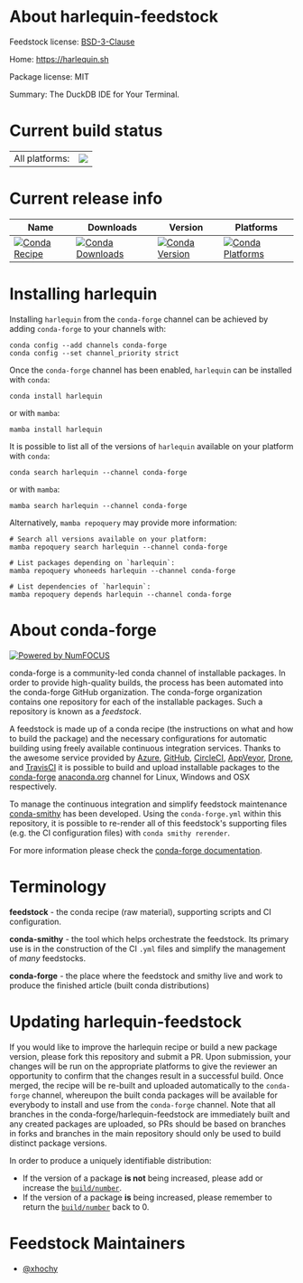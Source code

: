 About harlequin-feedstock
=========================

Feedstock license: [BSD-3-Clause](https://github.com/conda-forge/harlequin-feedstock/blob/main/LICENSE.txt)

Home: https://harlequin.sh

Package license: MIT

Summary: The DuckDB IDE for Your Terminal.

Current build status
====================


<table><tr><td>All platforms:</td>
    <td>
      <a href="https://dev.azure.com/conda-forge/feedstock-builds/_build/latest?definitionId=20412&branchName=main">
        <img src="https://dev.azure.com/conda-forge/feedstock-builds/_apis/build/status/harlequin-feedstock?branchName=main">
      </a>
    </td>
  </tr>
</table>

Current release info
====================

| Name | Downloads | Version | Platforms |
| --- | --- | --- | --- |
| [![Conda Recipe](https://img.shields.io/badge/recipe-harlequin-green.svg)](https://anaconda.org/conda-forge/harlequin) | [![Conda Downloads](https://img.shields.io/conda/dn/conda-forge/harlequin.svg)](https://anaconda.org/conda-forge/harlequin) | [![Conda Version](https://img.shields.io/conda/vn/conda-forge/harlequin.svg)](https://anaconda.org/conda-forge/harlequin) | [![Conda Platforms](https://img.shields.io/conda/pn/conda-forge/harlequin.svg)](https://anaconda.org/conda-forge/harlequin) |

Installing harlequin
====================

Installing `harlequin` from the `conda-forge` channel can be achieved by adding `conda-forge` to your channels with:

```
conda config --add channels conda-forge
conda config --set channel_priority strict
```

Once the `conda-forge` channel has been enabled, `harlequin` can be installed with `conda`:

```
conda install harlequin
```

or with `mamba`:

```
mamba install harlequin
```

It is possible to list all of the versions of `harlequin` available on your platform with `conda`:

```
conda search harlequin --channel conda-forge
```

or with `mamba`:

```
mamba search harlequin --channel conda-forge
```

Alternatively, `mamba repoquery` may provide more information:

```
# Search all versions available on your platform:
mamba repoquery search harlequin --channel conda-forge

# List packages depending on `harlequin`:
mamba repoquery whoneeds harlequin --channel conda-forge

# List dependencies of `harlequin`:
mamba repoquery depends harlequin --channel conda-forge
```


About conda-forge
=================

[![Powered by
NumFOCUS](https://img.shields.io/badge/powered%20by-NumFOCUS-orange.svg?style=flat&colorA=E1523D&colorB=007D8A)](https://numfocus.org)

conda-forge is a community-led conda channel of installable packages.
In order to provide high-quality builds, the process has been automated into the
conda-forge GitHub organization. The conda-forge organization contains one repository
for each of the installable packages. Such a repository is known as a *feedstock*.

A feedstock is made up of a conda recipe (the instructions on what and how to build
the package) and the necessary configurations for automatic building using freely
available continuous integration services. Thanks to the awesome service provided by
[Azure](https://azure.microsoft.com/en-us/services/devops/), [GitHub](https://github.com/),
[CircleCI](https://circleci.com/), [AppVeyor](https://www.appveyor.com/),
[Drone](https://cloud.drone.io/welcome), and [TravisCI](https://travis-ci.com/)
it is possible to build and upload installable packages to the
[conda-forge](https://anaconda.org/conda-forge) [anaconda.org](https://anaconda.org/)
channel for Linux, Windows and OSX respectively.

To manage the continuous integration and simplify feedstock maintenance
[conda-smithy](https://github.com/conda-forge/conda-smithy) has been developed.
Using the ``conda-forge.yml`` within this repository, it is possible to re-render all of
this feedstock's supporting files (e.g. the CI configuration files) with ``conda smithy rerender``.

For more information please check the [conda-forge documentation](https://conda-forge.org/docs/).

Terminology
===========

**feedstock** - the conda recipe (raw material), supporting scripts and CI configuration.

**conda-smithy** - the tool which helps orchestrate the feedstock.
                   Its primary use is in the construction of the CI ``.yml`` files
                   and simplify the management of *many* feedstocks.

**conda-forge** - the place where the feedstock and smithy live and work to
                  produce the finished article (built conda distributions)


Updating harlequin-feedstock
============================

If you would like to improve the harlequin recipe or build a new
package version, please fork this repository and submit a PR. Upon submission,
your changes will be run on the appropriate platforms to give the reviewer an
opportunity to confirm that the changes result in a successful build. Once
merged, the recipe will be re-built and uploaded automatically to the
`conda-forge` channel, whereupon the built conda packages will be available for
everybody to install and use from the `conda-forge` channel.
Note that all branches in the conda-forge/harlequin-feedstock are
immediately built and any created packages are uploaded, so PRs should be based
on branches in forks and branches in the main repository should only be used to
build distinct package versions.

In order to produce a uniquely identifiable distribution:
 * If the version of a package **is not** being increased, please add or increase
   the [``build/number``](https://docs.conda.io/projects/conda-build/en/latest/resources/define-metadata.html#build-number-and-string).
 * If the version of a package **is** being increased, please remember to return
   the [``build/number``](https://docs.conda.io/projects/conda-build/en/latest/resources/define-metadata.html#build-number-and-string)
   back to 0.

Feedstock Maintainers
=====================

* [@xhochy](https://github.com/xhochy/)

